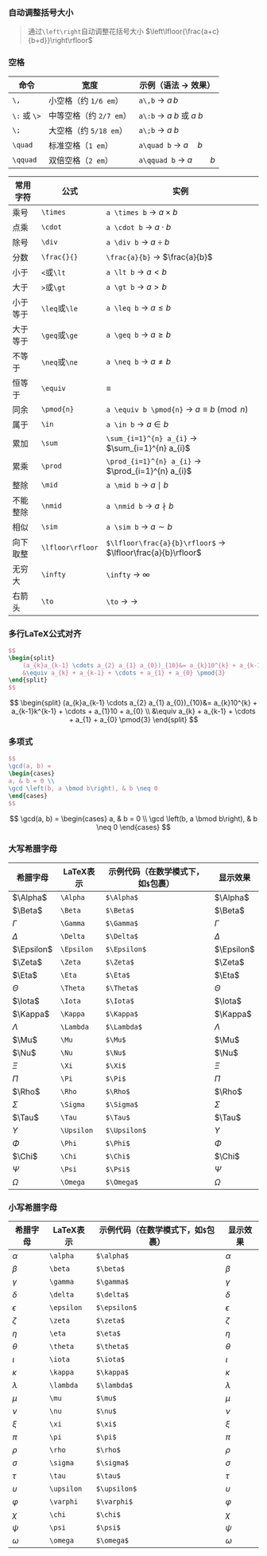 ### 自动调整括号大小

> 通过`\left\right`自动调整花括号大小
> $\left\lfloor{\frac{a+c}{b+d}}\right\rfloor$

### 空格

| 命令         | 宽度               | 示例（语法 → 效果）                     |
|--------------|--------------------|----------------------------------------|
| `\,`         | 小空格（约 `1/6 em`） | `a\,b` → $a\,b$                     |
| `\:` 或 `\>` | 中等空格（约 `2/7 em`） | `a\:b` → $a\:b$ 或 $a\>b$          |
| `\;`         | 大空格（约 `5/18 em`） | `a\;b` → $a\;b$                     |
| `\quad`      | 标准空格（`1 em`） | `a\quad b` → $a\quad b$             |
| `\qquad`     | 双倍空格（`2 em`） | `a\qquad b` → $a\qquad b$           |

| 常用字符| 公式 | 实例 |
| ------ | ---- | ---------- |
| 乘号 | `\times` | `a \times b` -> $a \times b$ |
| 点乘 | `\cdot` | `a \cdot b` -> $a \cdot b$ |
| 除号 | `\div` | `a \div b` -> $a \div b$ |
| 分数 | `\frac{}{}` | `\frac{a}{b}` -> $\frac{a}{b}$ |
| 小于 | `<`或`\lt` | `a \lt b` -> $a \lt b$ |
| 大于 | `>`或`\gt` | `a \gt b` -> $a \gt b$ |
| 小于等于 | `\leq`或`\le` | `a \leq b` -> $a \leq b$ |
| 大于等于 | `\geq`或`\ge` | `a \geq b` -> $a \geq b$ |
| 不等于 | `\neq`或`\ne` | `a \neq b` -> $a \neq b$ |
| 恒等于 | `\equiv` |  $\equiv$ |
| 同余 | `\pmod{n}` | `a \equiv b \pmod{n}` ->  $a \equiv b \pmod{n}$ |
| 属于 | `\in` | `a \in b` -> $a \in b$|
| 累加 | `\sum` | `\sum_{i=1}^{n} a_{i}` -> $\sum_{i=1}^{n} a_{i}$ |
| 累乘 | `\prod` | `\prod_{i=1}^{n} a_{i}` -> $\prod_{i=1}^{n} a_{i}$ |
| 整除 | `\mid` |`a \mid b` -> $a \mid b$ |
| 不能整除 | `\nmid` |`a \nmid b` -> $a \nmid b$ |
| 相似 | `\sim` | `a \sim b` -> $a \sim b$ |
| 向下取整 | `\lfloor\rfloor` | `$\lfloor\frac{a}{b}\rfloor$` -> $\lfloor\frac{a}{b}\rfloor$ |
| 无穷大 | `\infty` | `\infty` -> $\infty$ |
| 右箭头 | `\to` | `\to` -> $\to$ |

### 多行LaTeX公式对齐

```LaTeX
$$
\begin{split}
    (a_{k}a_{k-1} \cdots a_{2} a_{1} a_{0})_{10}&= a_{k}10^{k} + a_{k-1}k^{k-1} + \cdots + a_{1}10 + a_{0} \\
    &\equiv a_{k} + a_{k-1} + \cdots + a_{1} + a_{0} \pmod{3}
\end{split}
$$
```

$$
\begin{split}
    (a_{k}a_{k-1} \cdots a_{2} a_{1} a_{0})_{10}&= a_{k}10^{k} + a_{k-1}k^{k-1} + \cdots + a_{1}10 + a_{0} \\
    &\equiv a_{k} + a_{k-1} + \cdots + a_{1} + a_{0} \pmod{3}
\end{split}
$$

### 多项式

```LaTex
$$
\gcd(a, b) = 
\begin{cases}
a, & b = 0 \\
\gcd \left(b, a \bmod b\right), & b \neq 0
\end{cases}
$$
```

$$
\gcd(a, b) = 
\begin{cases}
a, & b = 0 \\
\gcd \left(b, a \bmod b\right), & b \neq 0
\end{cases}
$$

### 大写希腊字母

|希腊字母|LaTeX表示|示例代码（在数学模式下，如`$`包裹）|显示效果|
| ---- | ---- | ---- | ---- |
|$\Alpha$|`\Alpha`|`$\Alpha$`|$\Alpha$|
|$\Beta$|`\Beta`|`$\Beta$`|$\Beta$|
|$\Gamma$|`\Gamma`|`$\Gamma$`|$\Gamma$|
|$\Delta$|`\Delta`|`$\Delta$`|$\Delta$|
|$\Epsilon$|`\Epsilon`|`$\Epsilon$`|$\Epsilon$|
|$\Zeta$|`\Zeta`|`$\Zeta$`|$\Zeta$|
|$\Eta$|`\Eta`|`$\Eta$`|$\Eta$|
|$\Theta$|`\Theta`|`$\Theta$`|$\Theta$|
|$\Iota$|`\Iota`|`$\Iota$`|$\Iota$|
|$\Kappa$|`\Kappa`|`$\Kappa$`|$\Kappa$|
|$\Lambda$|`\Lambda`|`$\Lambda$`|$\Lambda$|
|$\Mu$|`\Mu`|`$\Mu$`|$\Mu$|
|$\Nu$|`\Nu`|`$\Nu$`|$\Nu$|
|$\Xi$|`\Xi`|`$\Xi$`|$\Xi$|
|$\Pi$|`\Pi`|`$\Pi$`|$\Pi$|
|$\Rho$|`\Rho`|`$\Rho$`|$\Rho$|
|$\Sigma$|`\Sigma`|`$\Sigma$`|$\Sigma$|
|$\Tau$|`\Tau`|`$\Tau$`|$\Tau$|
|$\Upsilon$|`\Upsilon`|`$\Upsilon$`|$\Upsilon$|
|$\Phi$|`\Phi`|`$\Phi$`|$\Phi$|
|$\Chi$|`\Chi`|`$\Chi$`|$\Chi$|
|$\Psi$|`\Psi`|`$\Psi$`|$\Psi$|
|$\Omega$|`\Omega`|`$\Omega$`|$\Omega$|

### 小写希腊字母

|希腊字母|LaTeX表示|示例代码（在数学模式下，如`$`包裹）|显示效果|
| ---- | ---- | ---- | ---- |
|$\alpha$|`\alpha`|`$\alpha$`|$\alpha$|
|$\beta$|`\beta`|`$\beta$`|$\beta$|
|$\gamma$|`\gamma`|`$\gamma$`|$\gamma$|
|$\delta$|`\delta`|`$\delta$`|$\delta$|
|$\epsilon$|`\epsilon`|`$\epsilon$`|$\epsilon$|
|$\zeta$|`\zeta`|`$\zeta$`|$\zeta$|
|$\eta$|`\eta`|`$\eta$`|$\eta$|
|$\theta$|`\theta`|`$\theta$`|$\theta$|
|$\iota$|`\iota`|`$\iota$`|$\iota$|
|$\kappa$|`\kappa`|`$\kappa$`|$\kappa$|
|$\lambda$|`\lambda`|`$\lambda$`|$\lambda$|
|$\mu$|`\mu`|`$\mu$`|$\mu$|
|$\nu$|`\nu`|`$\nu$`|$\nu$|
|$\xi$|`\xi`|`$\xi$`|$\xi$|
|$\pi$|`\pi`|`$\pi$`|$\pi$|
|$\rho$|`\rho`|`$\rho$`|$\rho$|
|$\sigma$|`\sigma`|`$\sigma$`|$\sigma$|
|$\tau$|`\tau`|`$\tau$`|$\tau$|
|$\upsilon$|`\upsilon`|`$\upsilon$`|$\upsilon$|
|$\varphi$|`\varphi`|`$\varphi$`|$\varphi$|
|$\chi$|`\chi`|`$\chi$`|$\chi$|
|$\psi$|`\psi`|`$\psi$`|$\psi$|
|$\omega$|`\omega`|`$\omega$`|$\omega$|
